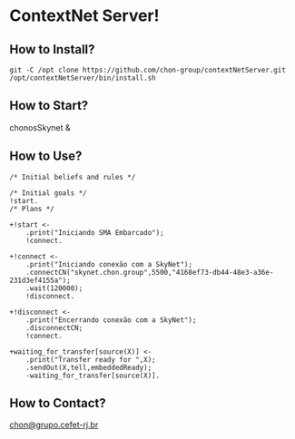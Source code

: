 ﻿# ContextNet Server!

## How to Install?

    git -C /opt clone https://github.com/chon-group/contextNetServer.git
    /opt/contextNetServer/bin/install.sh

## How to Start?

chonosSkynet &

## How to Use?

    /* Initial beliefs and rules */

    /* Initial goals */
    !start.
    /* Plans */
    
    +!start <-
    	.print("Iniciando SMA Embarcado");
    	!connect.
    	
    +!connect <-
    	.print("Iniciando conexão com a SkyNet");
    	.connectCN("skynet.chon.group",5500,"4168ef73-db44-48e3-a36e-231d3ef4155a");
    	.wait(120000);
    	!disconnect.
    
    +!disconnect <-
    	.print("Encerrando conexão com a SkyNet");
    	.disconnectCN;
    	!connect.
    	
    +waiting_for_transfer[source(X)] <-
        .print("Transfer ready for ",X);
    	.sendOut(X,tell,embeddedReady);
        -waiting_for_transfer[source(X)].
        

## How to Contact?

chon@grupo.cefet-rj.br
